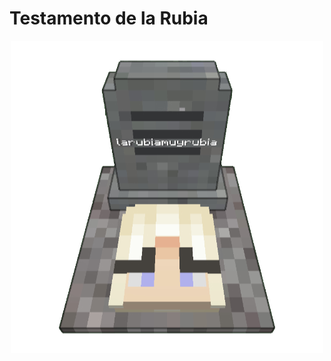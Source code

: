# Testamento de la Rubia

<p align="center">
  <img src="https://github.com/teteou/Testamento-Rubia/blob/main/web/assets/img/tumba-de-la-rubia.png?raw=true" alt="Tumba de la rubia"/>
</p>
